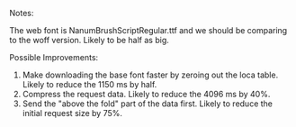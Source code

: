 Notes:

The web font is NanumBrushScript­Regular.ttf and we should be comparing to the
woff version. Likely to be half as big.

Possible Improvements:
1. Make downloading the base font faster by zeroing out the loca table. Likely
   to reduce the 1150 ms by half.
2. Compress the request data. Likely to reduce the 4096 ms by 40%.
3. Send the "above the fold" part of the data first. Likely to reduce the
   initial request size by 75%.